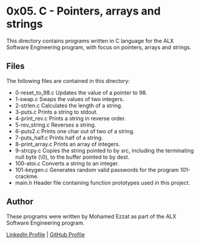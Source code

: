 # 0x05. C - Pointers, arrays and strings
This directory contains programs written in C language for the ALX Software Engineering program, with focus on pointers, arrays and strings.

## Files
The following files are contained in this directory:

- 0-reset_to_98.c	Updates the value of a pointer to 98.
- 1-swap.c	Swaps the values of two integers.
- 2-strlen.c	Calculates the length of a string.
- 3-puts.c	Prints a string to stdout.
- 4-print_rev.c	Prints a string in reverse order.
- 5-rev_string.c	Reverses a string.
- 6-puts2.c	Prints one char out of two of a string.
- 7-puts_half.c	Prints half of a string.
- 8-print_array.c	Prints an array of integers.
- 9-strcpy.c	Copies the string pointed to by src, including the terminating null byte (\0), to the buffer pointed to by dest.
- 100-atoi.c	Converts a string to an integer.
- 101-keygen.c	Generates random valid passwords for the program 101-crackme.
- main.h	Header file containing function prototypes used in this project. 

## Author
These programs were written by Mohamed Ezzat as part of the ALX Software Engineering program.

[LinkedIn Profile](https://www.linkedin.com/in/mohamed-ezzat01/) | [GitHub Profile](https://github.com/mohvmedezzvt)
